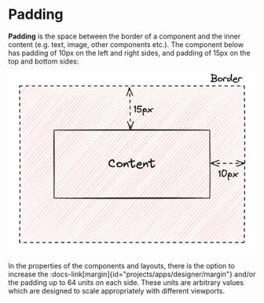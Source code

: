 # Padding

**Padding** is the space between the border of a component and the inner content (e.g. text, image, other components etc.). The component below has padding of 10px on the left and right sides, and padding of 15px on the top and bottom sides:

![Padding Diagram](/src/assets/padding.png)

In the properties of the components and layouts, there is the option to increase the :docs-link[margin]{id="projects/apps/designer/margin"} and/or the padding up to 64 units on each side. These units are arbitrary values which are designed to scale appropriately with different viewports.
